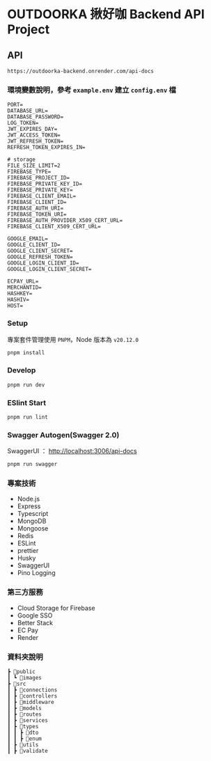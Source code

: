 # OUTDOORKA 揪好咖 Backend API Project

## API

```http
https://outdoorka-backend.onrender.com/api-docs
```

### 環境變數說明，參考 `example.env` 建立 `config.env` 檔

```text
PORT=
DATABASE_URL=
DATABASE_PASSWORD=
LOG_TOKEN=
JWT_EXPIRES_DAY=
JWT_ACCESS_TOKEN=
JWT_REFRESH_TOKEN=
REFRESH_TOKEN_EXPIRES_IN=

# storage
FILE_SIZE_LIMIT=2
FIREBASE_TYPE=
FIREBASE_PROJECT_ID=
FIREBASE_PRIVATE_KEY_ID=
FIREBASE_PRIVATE_KEY=
FIREBASE_CLIENT_EMAIL=
FIREBASE_CLIENT_ID=
FIREBASE_AUTH_URI=
FIREBASE_TOKEN_URI=
FIREBASE_AUTH_PROVIDER_X509_CERT_URL=
FIREBASE_CLIENT_X509_CERT_URL=

GOOGLE_EMAIL=
GOOGLE_CLIENT_ID=
GOOGLE_CLIENT_SECRET=
GOOGLE_REFRESH_TOKEN=
GOOGLE_LOGIN_CLIENT_ID=
GOOGLE_LOGIN_CLIENT_SECRET=

ECPAY_URL=
MERCHANTID=
HASHKEY=
HASHIV=
HOST=
```

### Setup

專案套件管理使用 `PNPM`，Node 版本為 `v20.12.0`

```bash
pnpm install
```

### Develop

```bash
pnpm run dev
```

### ESlint Start

```bash
pnpm run lint
```

### Swagger Autogen(Swagger 2.0)

SwaggerUI ： <http://localhost:3006/api-docs>

```bash
pnpm run swagger
```

### 專案技術

- Node.js
- Express
- Typescript
- MongoDB
- Mongoose
- Redis
- ESLint
- prettier
- Husky
- SwaggerUI
- Pino Logging

### 第三方服務

- Cloud Storage for Firebase
- Google SSO
- Better Stack
- EC Pay
- Render

### 資料夾說明

```text
┣ 📂public
┃ ┗ 📂images
┣ 📂src
┃ ┣ 📂connections
┃ ┣ 📂controllers
┃ ┣ 📂middleware
┃ ┣ 📂models
┃ ┣ 📂routes
┃ ┣ 📂services
┃ ┣ 📂types
┃ ┃ ┣ 📂dto
┃ ┃ ┣ 📂enum
┃ ┣ 📂utils
┃ ┣ 📂validate
```
